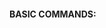 #### BASIC COMMANDS:

```python

```

```python

```


```python

```


```python

```


```python

```


```python

```